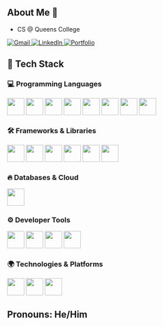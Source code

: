 ## About Me 👋


  - CS @ Queens College
  <a href="mailto:osteve425@gmail.com" target="_blank">
    <img src="https://img.shields.io/badge/Gmail-D14836?style=for-the-badge&logo=gmail&logoColor=white" alt="Gmail"/>
  </a>
  <a href="https://www.linkedin.com/in/your-profile" target="_blank">
    <img src="https://img.shields.io/badge/LinkedIn-0077B5?style=for-the-badge&logo=linkedin&logoColor=white" alt="LinkedIn"/>
  </a>
  <a href="https://your-portfolio.com" target="_blank">
    <img src="https://img.shields.io/badge/Portfolio-FF5722?style=for-the-badge&logo=react&logoColor=white" alt="Portfolio"/>
  </a>




## 🚀 Tech Stack  

### 💻 Programming Languages  
<p align="left">
  <img src="https://cdn.jsdelivr.net/gh/devicons/devicon/icons/javascript/javascript-original.svg" width="40" height="40"/>
  <img src="https://cdn.jsdelivr.net/gh/devicons/devicon/icons/typescript/typescript-original.svg" width="40" height="40"/>
  <img src="https://cdn.jsdelivr.net/gh/devicons/devicon/icons/java/java-original.svg" width="40" height="40"/>
  <img src="https://cdn.jsdelivr.net/gh/devicons/devicon/icons/python/python-original.svg" width="40" height="40"/>
  <img src="https://cdn.jsdelivr.net/gh/devicons/devicon/icons/c/c-original.svg" width="40" height="40"/>
  <img src="https://cdn.jsdelivr.net/gh/devicons/devicon/icons/cplusplus/cplusplus-original.svg" width="40" height="40"/>
  <img src="https://cdn.jsdelivr.net/gh/devicons/devicon/icons/html5/html5-original.svg" width="40" height="40"/>
  <img src="https://cdn.jsdelivr.net/gh/devicons/devicon/icons/css3/css3-original.svg" width="40" height="40"/>
</p>

### 🛠️ Frameworks & Libraries  
<p align="left">
  <img src="https://cdn.jsdelivr.net/gh/devicons/devicon/icons/react/react-original.svg" width="40" height="40"/>
  <img src="https://cdn.jsdelivr.net/gh/devicons/devicon/icons/nextjs/nextjs-original.svg" width="40" height="40"/>
  <img src="https://cdn.jsdelivr.net/gh/devicons/devicon/icons/nodejs/nodejs-original.svg" width="40" height="40"/>
  <img src="https://cdn.jsdelivr.net/gh/devicons/devicon/icons/express/express-original.svg" width="40" height="40"/>
  <img src="https://cdn.jsdelivr.net/gh/devicons/devicon/icons/tailwindcss/tailwindcss-original.svg" width="40" height="40"/>
  <img src="https://cdn.jsdelivr.net/gh/devicons/devicon/icons/bootstrap/bootstrap-original.svg" width="40" height="40"/>
</p>

### 🔥 Databases & Cloud  
<p align="left">
  <img src="https://cdn.jsdelivr.net/gh/devicons/devicon/icons/firebase/firebase-plain.svg" width="40" height="40"/>
</p>

### ⚙️ Developer Tools  
<p align="left">
  <img src="https://cdn.jsdelivr.net/gh/devicons/devicon/icons/vscode/vscode-original.svg" width="40" height="40"/>
  <img src="https://cdn.jsdelivr.net/gh/devicons/devicon/icons/eclipse/eclipse-original.svg" width="40" height="40"/>
  <img src="https://cdn.jsdelivr.net/gh/devicons/devicon/icons/git/git-original.svg" width="40" height="40"/>
  <img src="https://cdn.jsdelivr.net/gh/devicons/devicon/icons/replit/replit-original.svg" width="40" height="40"/>
</p>

### 🌍 Technologies & Platforms  
<p align="left">
  <img src="https://cdn.jsdelivr.net/gh/devicons/devicon/icons/linux/linux-original.svg" width="40" height="40"/>
  <img src="https://cdn.jsdelivr.net/gh/devicons/devicon/icons/github/github-original.svg" width="40" height="40"/>
  <img src="https://cdn.jsdelivr.net/gh/devicons/devicon/icons/wordpress/wordpress-original.svg" width="40" height="40"/>
</p>

## Pronouns: He/Him

<!--
**Steven-Ou/Steven-Ou** is a ✨ _special_ ✨ repository because its `README.md` (this file) appears on your GitHub profile.

Here are some ideas to get you started:

- 🔭 I’m currently working on ...
- 🌱 I’m currently learning ...
- 👯 I’m looking to collaborate on ...
- 🤔 I’m looking for help with ...
- 💬 Ask me about ...
- 📫 How to reach me: ...
- 😄 Pronouns: ...
- ⚡ Fun fact: ...
-->
